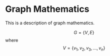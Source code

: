 # Graph Mathematics

This is a description of graph mathematics. 

$$G=\{V,E\}$$ where $$V=\{v_1,v_2,v_3,...,v_n\}$$

